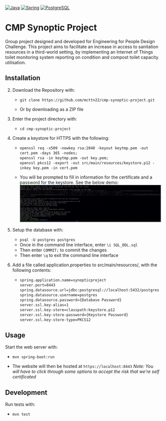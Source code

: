 [![Java](https://img.shields.io/badge/java-%23ED8B00.svg?style=for-the-badge&logo=openjdk&logoColor=white)](https://www.java.com/en/)
[![Spring](https://img.shields.io/badge/spring-%236DB33F.svg?style=for-the-badge&logo=spring&logoColor=white)](https://spring.io/)
[![PostgreSQL](https://img.shields.io/badge/postgres-%23316192.svg?style=for-the-badge&logo=postgresql&logoColor=white)](https://www.postgresql.org/)

# CMP Synoptic Project

Group project designed and developed for Engineering for People Design Challenge. This project aims to facilitate an increase in access to sanitation resources in a third-world setting, by implementing an Internet of Things toilet monitoring system reporting on condition and compost toilet capacity utilisation.

## Installation

2. Download the Repository with:
    - ```
      git clone https://github.com/mcttn22/cmp-synoptic-project.git
      ```
    - Or by downloading as a ZIP file

3. Enter the project directory with:
    - ```
      cd cmp-synoptic-project
      ```

4. Create a keystore for HTTPS with the following:
   - ```
     openssl req -x509 -newkey rsa:2048 -keyout keytmp.pem -out cert.pem -days 365 -nodes;
     openssl rsa -in keytmp.pem -out key.pem;
     openssl pkcs12 -export -out src/main/resources/keystore.p12 -inkey key.pem -in cert.pem
     ```
   - You will be prompted to fill in information for the certificate and a password for the keystore. See the below demo:
     ![OpenSSL Demo](https://github.com/mcttn22/cmp-synoptic-project/blob/main/doc/openssl-demo.png?raw=true)

5. Setup the database with:
   - ```psql -U postgres postgres```
   - Once in the command line interface, enter ```\i SQL_DDL.sql```
   - Then enter ```COMMIT;``` to commit the changes
   - Then enter ```\q``` to exit the command line interface

6. Add a file called application.properties to src/main/resources/, with the following contents:
   - ```
     spring.application.name=synopticproject
     server.port=8443
     spring.datasource.url=jdbc:postgresql://localhost:5432/postgres
     spring.datasource.username=postgres
     spring.datasource.password={Database Password}
     server.ssl.key-alias=1
     server.ssl.key-store=classpath:keystore.p12
     server.ssl.key-store-password={Keystore Password}
     server.ssl.key-store-type=PKCS12
     ```

## Usage

Start the web server with:
- ```
  mvn spring-boot:run
  ```
- The website will then be hosted at ```https://localhost:8443```
  *Note: You will have to click through some options to accept the risk that we're self certificated*

## Development

Run tests with:
- ```
  mvn test
  ```

